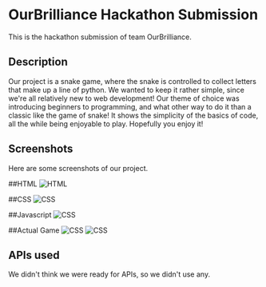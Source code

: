 # OurBrilliance Hackathon Submission
This is the hackathon submission of team OurBrilliance.

## Description

Our project is a snake game, where the snake is controlled to collect letters that make up a line of python. We wanted to keep it rather simple, since we're all relatively new to web development! Our theme of choice was introducing beginners to programming, and what other way to do it than a classic like the game of snake! It shows the simplicity of the basics of code, all the while being enjoyable to play. Hopefully you enjoy it!
## Screenshots

Here are some screenshots of our project.

##HTML
![HTML](http://i.imgur.com/A6jecTB.png "HTML")

##CSS
![CSS](http://i.imgur.com/X7V3iuF.png "CSS")

##Javascript
![CSS](http://i.imgur.com/zFZUWoi.png "CSS")

##Actual Game
![CSS](http://i.imgur.com/5wnb6nK.png "CSS")
![CSS](http://i.imgur.com/jXpo5Og.png "CSS")

## APIs used

We didn't think we were ready for APIs, so we didn't use any.
